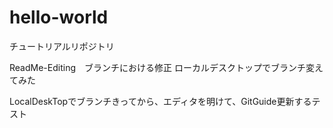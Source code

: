 # hello-world
チュートリアルリポジトリ

ReadMe-Editing　ブランチにおける修正
ローカルデスクトップでブランチ変えてみた

LocalDeskTopでブランチきってから、エディタを明けて、GitGuide更新するテスト